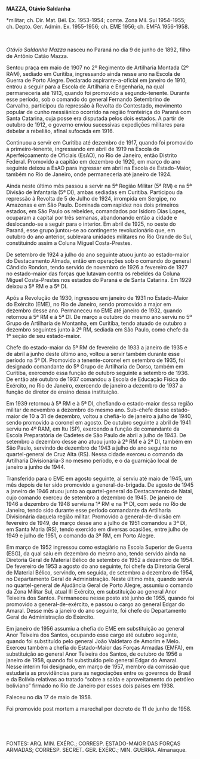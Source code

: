 **MAZZA, Otávio Saldanha**

\*militar; ch. Dir. Mat. Bél. Ex. 1953-1954; comte. Zona Mil. Sul
1954-1955; ch. Depto. Ger. Admin. Ex. 1955-1956; ch. EME 1956; ch. EMFA
1956-1958.

 

*Otávio Saldanha Mazza* nasceu no Paraná no dia 9 de junho de 1892,
filho de Antônio Catão Mazza.

Sentou praça em maio de 1907 no 2º Regimento de Artilharia Montada (2º
RAM), sediado em Curitiba, ingressando ainda nesse ano na Escola de
Guerra de Porto Alegre. Declarado aspirante-a-oficial em janeiro de
1910, entrou a seguir para a Escola de Artilharia e Engenharia, na qual
permaneceria até 1913, quando foi promovido a segundo-tenente. Durante
esse período, sob o comando do general Fernando Setembrino de Carvalho,
participou da repressão à Revolta do Contestado, movimento popular de
cunho messiânico ocorrido na região fronteiriça do Paraná com Santa
Catarina, cuja posse era disputada pelos dois estados. A partir de
outubro de 1912, o governo enviou sucessivas expedições militares para
debelar a rebelião, afinal sufocada em 1916.

Continuou a servir em Curitiba até dezembro de 1917, quando foi
promovido a primeiro-tenente, ingressando em abril de 1919 na Escola de
Aperfeiçoamento de Oficiais (EsAO), no Rio de Janeiro, então Distrito
Federal. Promovido a capitão em dezembro de 1920, em março do ano
seguinte deixou a EsAO para ingressar em abril na Escola de
Estado-Maior, também no Rio de Janeiro, onde permaneceria até janeiro de
1924.

Ainda neste último mês passou a servir na 5ª Região Militar (5ª RM) e na
5ª Divisão de Infantaria (5ª DI), ambas sediadas em Curitiba. Participou
da repressão à Revolta de 5 de Julho de 1924, irrompida em Sergipe, no
Amazonas e em São Paulo. Dominada com rapidez nos dois primeiros
estados, em São Paulo os rebeldes, comandados por Isidoro Dias Lopes,
ocuparam a capital por três semanas, abandonando então a cidade e
deslocando-se a seguir para o interior. Em abril de 1925, no oeste do
Paraná, esse grupo juntou-se ao contingente revolucionário que, em
outubro do ano anterior, sublevara unidades militares no Rio Grande do
Sul, constituindo assim a Coluna Miguel Costa-Prestes.

De setembro de 1924 a julho do ano seguinte atuou junto ao estado-maior
do Destacamento Almada, então em operações sob o comando do general
Cândido Rondon, tendo servido de novembro de 1926 a fevereiro de 1927 no
estado-maior das forças que lutavam contra os rebeldes da Coluna Miguel
Costa-Prestes nos estados do Paraná e de Santa Catarina. Em 1929 deixou
a 5ª RM e a 5ª DI.

Após a Revolução de 1930, ingressou em janeiro de 1931 no Estado-Maior
do Exército (EME), no Rio de Janeiro, sendo promovido a major em
dezembro desse ano. Permaneceu no EME até janeiro de 1932, quando
retornou à 5ª RM e à 5ª DI. De março a outubro do mesmo ano serviu no 5º
Grupo de Artilharia de Montanha, em Curitiba, tendo atuado de outubro a
dezembro seguintes junto à 2ª RM, sediada em São Paulo, como chefe da 1ª
seção de seu estado-maior.

Chefe do estado-maior da 5ª RM de fevereiro de 1933 a janeiro de 1935 e
de abril a junho deste último ano, voltou a servir também durante esse
período na 5ª DI. Promovido a tenente-coronel em setembro de 1935, foi
designado comandante do 5º Grupo de Artilharia de Dorso, também em
Curitiba, exercendo essa função de outubro seguinte a setembro de 1936.
De então até outubro de 1937 comandou a Escola de Educação Física do
Exército, no Rio de Janeiro, exercendo de janeiro a dezembro de 1937 a
função de diretor de ensino dessa instituição.

Em 1939 retornou à 5ª RM e à 5ª DI, chefiando o estado-maior dessa
região militar de novembro a dezembro do mesmo ano. Sub-chefe desse
estado-maior de 10 a 31 de dezembro, voltou a chefiá-lo de janeiro a
julho de 1940, sendo promovido a coronel em agosto. De outubro seguinte
a abril de 1941 serviu no 4º RAM, em Itu (SP), exercendo a função de
comandante da Escola Preparatória de Cadetes de São Paulo de abril a
julho de 1943. De setembro a dezembro desse ano atuou junto à 2ª RM e à
2ª DI, também em São Paulo, servindo de dezembro de 1943 a julho do ano
seguinte no quartel-general de Cruz Alta (RS). Nessa cidade exerceu o
comando da Artilharia Divisionária-3 no mesmo período, e o da guarnição
local de janeiro a junho de 1944.

Transferido para o EME em agosto seguinte, aí serviu até maio de 1945,
um mês depois de ter sido promovido a general-de-brigada. De agosto de
1945 a janeiro de 1946 atuou junto ao quartel-general do Destacamento de
Natal, cujo comando exerceu de setembro a dezembro de 1945. De janeiro
de 1946 a dezembro de 1948 serviu na 1ª RM e na 1ª DI, com sede no Rio
de Janeiro, tendo sido durante esse período comandante da Artilharia
Divisionária daquela região militar. Promovido a general-de-divisão em
fevereiro de 1949, de março desse ano a julho de 1951 comandou a 3ª DI,
em Santa Maria (RS), tendo exercido em diversas ocasiões, entre julho de
1949 e julho de 1951, o comando da 3ª RM, em Porto Alegre.

Em março de 1952 ingressou como estagiário na Escola Superior de Guerra
(ESG), da qual saiu em dezembro do mesmo ano, tendo servido ainda na
Diretoria Geral de Material Bélico de setembro de 1952 a dezembro de
1954. De fevereiro de 1953 a agosto do ano seguinte, foi chefe da
Diretoria Geral de Material Bélico, servindo, em seguida, de setembro a
dezembro de 1954, no Departamento Geral de Administração. Neste último
mês, quando servia no quartel-general de Ajudância Geral de Porto
Alegre, assumiu o comando da Zona Militar Sul, atual III Exército, em
substituição ao general Anor Teixeira dos Santos. Permaneceu nesse posto
até junho de 1955, quando foi promovido a general-de-exército, e passou
o cargo ao general Edgar do Amaral. Desse mês a janeiro do ano seguinte,
foi chefe do Departamento Geral de Administração do Exército.

Em janeiro de 1956 assumiu a chefia do EME em substituição ao general
Anor Teixeira dos Santos, ocupando esse cargo até outubro seguinte,
quando foi substituído pelo general João Valdetaro de Amorim e Melo.
Exerceu também a chefia do Estado-Maior das Forças Armadas (EMFA), em
substituição ao general Anor Teixeira dos Santos, de outubro de 1956 a
janeiro de 1958, quando foi substituído pelo general Edgar do Amaral.
Nesse ínterim foi designado, em março de 1957, membro da comissão que
estudaria as providências para as negociações entre os governos do
Brasil e da Bolívia relativas ao tratado “sobre a saída e aproveitamento
do petróleo boliviano” firmado no Rio de Janeiro por esses dois países
em 1938.

Faleceu no dia 17 de maio de 1958.

Foi promovido post mortem a marechal por decreto de 11 de junho de 1958.

 

 

FONTES: ARQ. MIN. EXÉRC.; CORRESP. ESTADO-MAIOR DAS FORÇAS ARMADAS;
CORRESP. SECRET. GER. EXÉRC.; MIN. GUERRA. Almanaque.

 
